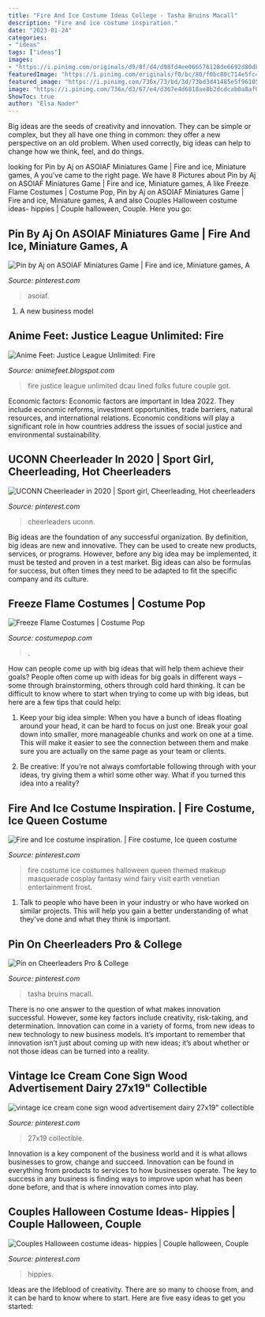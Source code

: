 ```yaml
---
title: "Fire And Ice Costume Ideas College - Tasha Bruins Macall"
description: "Fire and ice costume inspiration."
date: "2023-01-24"
categories:
- "ideas"
tags: ["ideas"]
images:
- "https://i.pinimg.com/originals/d9/8f/d4/d98fd4ee066576128de6692d80db6021.jpg"
featuredImage: "https://i.pinimg.com/originals/f0/bc/80/f0bc80c714e5fc4c9b7f8ea9537ea5bb.jpg"
featured_image: "https://i.pinimg.com/736x/73/bd/3d/73bd3d41485e5f96105431dfd261d0b6--vintage-ice-cream-ice-cream-cones.jpg"
image: "https://i.pinimg.com/736x/d3/67/e4/d367e4d6818ae8b2dcdcab0a8af63847.jpg"
ShowToc: true
author: "Elsa Nader"
---
```



Big ideas are the seeds of creativity and innovation. They can be simple or complex, but they all have one thing in common: they offer a new perspective on an old problem. When used correctly, big ideas can help to change how we think, feel, and do things.

	

		
looking for Pin by Aj on ASOIAF Miniatures Game | Fire and ice, Miniature games, A you've came to the right page. We have 8 Pictures about Pin by Aj on ASOIAF Miniatures Game | Fire and ice, Miniature games, A like Freeze Flame Costumes | Costume Pop, Pin by Aj on ASOIAF Miniatures Game | Fire and ice, Miniature games, A and also Couples Halloween costume ideas- hippies | Couple halloween, Couple. Here you go:
		
    
## Pin By Aj On ASOIAF Miniatures Game | Fire And Ice, Miniature Games, A

<img loading=lazy src="https://i.pinimg.com/originals/06/8d/6b/068d6b64bd7baffbc160ce9622507a73.jpg" onerror="this.onerror=null;this.src='https://tse1.mm.bing.net/th?id=OIP.6oaNHp5EPA15oBdCagdB1gHaD7&amp;pid=15.1';" alt="Pin by Aj on ASOIAF Miniatures Game | Fire and ice, Miniature games, A">

_Source: pinterest.com_

>asoiaf. 

	

1. A new business model 

    
## Anime Feet: Justice League Unlimited: Fire

<img loading=lazy src="https://2.bp.blogspot.com/-3HzmJclw3Zo/VQCXptE9ksI/AAAAAAAADns/5bhLRRL5H4A/s1600/Fire74.png" onerror="this.onerror=null;this.src='https://tse2.mm.bing.net/th?id=OIP.PaWrFhcCDgFcFDWBWBxa5wHaEK&amp;pid=15.1';" alt="Anime Feet: Justice League Unlimited: Fire">

_Source: animefeet.blogspot.com_

>fire justice league unlimited dcau lined folks future couple got. 

	

Economic factors:
Economic factors are important in Idea 2022. They include economic reforms, investment opportunities, trade barriers, natural resources, and international relations. Economic conditions will play a significant role in how countries address the issues of social justice and environmental sustainability.

    
## UCONN Cheerleader In 2020 | Sport Girl, Cheerleading, Hot Cheerleaders

<img loading=lazy src="https://i.pinimg.com/736x/d3/67/e4/d367e4d6818ae8b2dcdcab0a8af63847.jpg" onerror="this.onerror=null;this.src='https://tse4.mm.bing.net/th?id=OIP.gcDLnFBIhB8rxlUWuXw20AHaJQ&amp;pid=15.1';" alt="UCONN Cheerleader in 2020 | Sport girl, Cheerleading, Hot cheerleaders">

_Source: pinterest.com_

>cheerleaders uconn. 

	

Big ideas are the foundation of any successful organization. By definition, big ideas are new and innovative. They can be used to create new products, services, or programs. However, before any big idea may be implemented, it must be tested and proven in a test market. Big ideas can also be formulas for success, but often times they need to be adapted to fit the specific company and its culture.

    
## Freeze Flame Costumes | Costume Pop

<img loading=lazy src="https://www.costumepop.com/wp-content/uploads/2010/11/freezeflame.jpg" onerror="this.onerror=null;this.src='https://tse3.mm.bing.net/th?id=OIP.LSj61PtDl0D7JDSlFwUNUgHaLH&amp;pid=15.1';" alt="Freeze Flame Costumes | Costume Pop">

_Source: costumepop.com_

>. 

	

How can people come up with big ideas that will help them achieve their goals?
People often come up with ideas for big goals in different ways – some through brainstorming, others through cold hard thinking. It can be difficult to know where to start when trying to come up with big ideas, but here are a few tips that could help:
1. Keep your big idea simple: When you have a bunch of ideas floating around your head, it can be hard to focus on just one. Break your goal down into smaller, more manageable chunks and work on one at a time. This will make it easier to see the connection between them and make sure you are actually on the same page as your team or clients.

2. Be creative: If you’re not always comfortable following through with your ideas, try giving them a whirl some other way. What if you turned this idea into a reality?

    
## Fire And Ice Costume Inspiration. | Fire Costume, Ice Queen Costume

<img loading=lazy src="https://i.pinimg.com/originals/d9/8f/d4/d98fd4ee066576128de6692d80db6021.jpg" onerror="this.onerror=null;this.src='https://tse4.mm.bing.net/th?id=OIP.RyQK6Zwy-5ZbWkk9DoK7OAAAAA&amp;pid=15.1';" alt="Fire and Ice costume inspiration. | Fire costume, Ice queen costume">

_Source: pinterest.com_

>fire costume ice costumes halloween queen themed makeup masquerade cosplay fantasy wind fairy visit earth venetian entertainment frost. 

	

1. Talk to people who have been in your industry or who have worked on similar projects. This will help you gain a better understanding of what they've done and what they think is important.

    
## Pin On Cheerleaders Pro &amp; College

<img loading=lazy src="https://i.pinimg.com/736x/16/de/90/16de90054795d10fd9f04ccabf3e607f.jpg" onerror="this.onerror=null;this.src='https://tse1.mm.bing.net/th?id=OIP.Ra00oML5QPx6HuN4kxOPyAHaHN&amp;pid=15.1';" alt="Pin on Cheerleaders Pro &amp; College">

_Source: pinterest.com_

>tasha bruins macall. 

	

There is no one answer to the question of what makes innovation successful. However, some key factors include creativity, risk-taking, and determination. Innovation can come in a variety of forms, from new ideas to new technology to new business models. It’s important to remember that innovation isn’t just about coming up with new ideas; it’s about whether or not those ideas can be turned into a reality.

    
## Vintage Ice Cream Cone Sign Wood Advertisement Dairy 27x19&quot; Collectible

<img loading=lazy src="https://i.pinimg.com/736x/73/bd/3d/73bd3d41485e5f96105431dfd261d0b6--vintage-ice-cream-ice-cream-cones.jpg" onerror="this.onerror=null;this.src='https://tse2.mm.bing.net/th?id=OIP.kfO2ps_bH4QrEzaCY5uIZwHaKN&amp;pid=15.1';" alt="vintage ice cream cone sign wood advertisement dairy 27x19&quot; collectible">

_Source: pinterest.com_

>27x19 collectible. 

	

Innovation is a key component of the business world and it is what allows businesses to grow, change and succeed. Innovation can be found in everything from products to services to how businesses operate. The key to success in any business is finding ways to improve upon what has been done before, and that is where innovation comes into play.

    
## Couples Halloween Costume Ideas- Hippies | Couple Halloween, Couple

<img loading=lazy src="https://i.pinimg.com/originals/f0/bc/80/f0bc80c714e5fc4c9b7f8ea9537ea5bb.jpg" onerror="this.onerror=null;this.src='https://tse4.mm.bing.net/th?id=OIP.iZ7sgYLCJACN13oD-zHSLAHaNk&amp;pid=15.1';" alt="Couples Halloween costume ideas- hippies | Couple halloween, Couple">

_Source: pinterest.com_

>hippies. 

	

Ideas are the lifeblood of creativity. There are so many to choose from, and it can be hard to know where to start. Here are five easy ideas to get you started:

